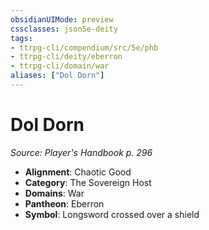 ```yaml
---
obsidianUIMode: preview
cssclasses: json5e-deity
tags:
- ttrpg-cli/compendium/src/5e/phb
- ttrpg-cli/deity/eberron
- ttrpg-cli/domain/war
aliases: ["Dol Dorn"]
---
```

# Dol Dorn
*Source: Player's Handbook p. 296* 

- **Alignment**: Chaotic Good
- **Category**: The Sovereign Host
- **Domains**: War
- **Pantheon**: Eberron
- **Symbol**: Longsword crossed over a shield